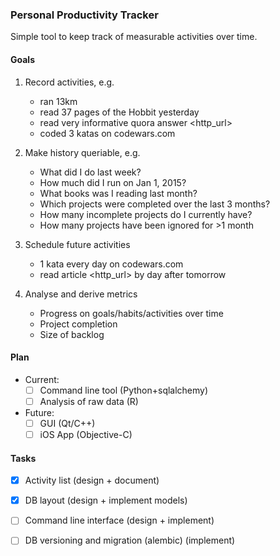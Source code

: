 ### Personal Productivity Tracker

Simple tool to keep track of measurable activities over time.

#### Goals
1. Record activities, e.g.
    - ran 13km
    - read 37 pages of the Hobbit yesterday
    - read very informative quora answer \<http_url\>
    - coded 3 katas on codewars.com

2. Make history queriable, e.g.
    - What did I do last week?
    - How much did I run on Jan 1, 2015?
    - What books was I reading last month?
    - Which projects were completed over the last 3 months?
    - How many incomplete projects do I currently have?
    - How many projects have been ignored for >1 month

3. Schedule future activities
    - 1 kata every day on codewars.com
    - read article \<http_url\> by day after tomorrow

5. Analyse and derive metrics
    - Progress on goals/habits/activities over time
    - Project completion
    - Size of backlog

#### Plan

- Current:
    - [ ] Command line tool (Python+sqlalchemy)
    - [ ] Analysis of raw data (R)
- Future:
    - [ ] GUI (Qt/C++)
    - [ ] iOS App (Objective-C)

#### Tasks

- [X] Activity list (design + document)
- [X] DB layout (design + implement models)
- [ ] Command line interface (design + implement)
- [ ] DB versioning and migration (alembic) (implement)

